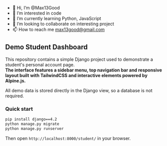 - 👋 Hi, I’m @Max13Good
- 👀 I’m interested in code
- 🌱 I’m currently learning Python, JavaScript
- 💞️ I’m looking to collaborate on interesting project
- 📫 How to reach me max13good@gmail.com

<!---
Max13Good/Max13Good is a ✨ special ✨ repository because its `README.md` (this file) appears on your GitHub profile.
You can click the Preview link to take a look at your changes.
--->

## Demo Student Dashboard

This repository contains a simple Django project used to demonstrate a student's personal account page.  
**The interface features a sidebar menu, top navigation bar and responsive layout built with TailwindCSS and interactive elements powered by Alpine.js.**

All demo data is stored directly in the Django view, so a database is not required.

### Quick start

```bash
pip install django==4.2
python manage.py migrate
python manage.py runserver
```

Then open `http://localhost:8000/student/` in your browser.
